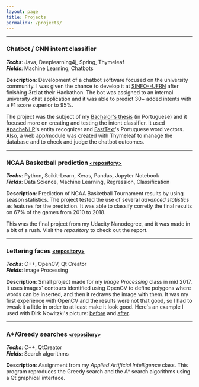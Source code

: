 ```yaml
---
layout: page
title: Projects
permalink: /projects/
---
```


___

### Chatbot / CNN intent classifier

***Techs***: Java, Deeplearning4j, Spring, Thymeleaf  
***Fields***: Machine Learning, Chatbots

**Description**: Development of a chatbot software focused on the university community. I was given the chance to develop it at [SINFO--UFRN][sinfo] after finishing 3rd at their Hackathon. The bot was assigned to an internal university chat application and it was able to predict 30+ added intents with a F1 score superior to 95%.

The project was the subject of my [Bachalor's thesis][thesis] (in Portuguese) and it focused more on creating and testing the intent classifier. It used [ApacheNLP][apachenlp]'s entity recognizer and [FastText][fasttext]'s Portuguese word vectors. Also, a web app/module was created with Thymeleaf to manage the database and to check and judge the chatbot outcomes.

___

### NCAA Basketball prediction <small>[\<repository\>](https://github.com/marciojunior159/Projects/tree/master/MLND/%5BFP%5D%20Basketball%20Prediction)</small>

***Techs***: Python, Scikit-Learn, Keras, Pandas, Jupyter Notebook  
***Fields***: Data Science, Machine Learning, Regression, Classification

**Description**: Prediction of NCAA Basketball Tournament results by using season statistics. The project tested the use of several *advanced statistics* as features for the prediction. It was able to classify corretly the final results on 67% of the games from 2010 to 2018.

This was the final project from my Udacity Nanodegree, and it was made in a bit of a rush. Visit the *repository* to check out the report.

___


### Lettering faces <small>[\<repository\>](https://github.com/marciojunior159/Projects/tree/master/lettering)</small>

***Techs***: C++, OpenCV, Qt Creator  
***Fields***: Image Processing

**Description**: Small project made for my *Image Processing* class in mid 2017. It uses images' contours identified using OpenCV to define polygons where words can be inserted, and then it redraws the image with them. It was my first experience with OpenCV and the results were not that good, so I had to tweak it a little in order to at least make it look good. Here's an example I used with Dirk Nowitzki's picture: [before](https://raw.githubusercontent.com/marciojunior159/Projects/master/lettering/imagens/dirk.png) and [after](https://raw.githubusercontent.com/marciojunior159/Projects/master/lettering/imagens/positivo.png).

___

### A*/Greedy searches <small>[\<repository\>](https://github.com/marciojunior159/Projects/tree/master/searches)</small>

***Techs***: C++, QtCreator  
***Fields***: Search algorithms

**Description**: Assignment from my *Applied Artificial Intelligence* class. This program reproduces the Greedy search and the A\* search algorithms using a Qt graphical interface.

[sinfo]: https://info.ufrn.br/
[thesis]: https://monografias.ufrn.br/jspui/handle/123456789/8338?locale=en
[apachenlp]: https://opennlp.apache.org/
[fasttext]: https://fasttext.cc/
